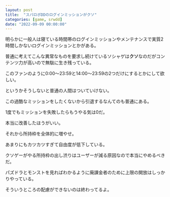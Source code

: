 ```yaml
---
layout: post
title:  "スパロボDDのログインミッションがクソ"
categories: [game, srwdd]
date: "2022-09-09 00:00:00"
---
```


明らかに一般人は寝ている時間帯のログインミッションやメンテナンスで実質2時間しかないログインミッションとかがある。

普通に考えてこんな異常なものを要求し続けているソシャゲは**クソ**なのだがコンテンツ力が高いので無駄に生き残っている。

このファンのように0:00〜23:59と14:00〜23:59の2つだけにするとかにして欲しい。

というかそうしないと普通の人間はついていけない。

この過酷なミッションをしたくないから引退するなんてのも普通にある。

1度でもミッションを失敗したらもうやる気は0だ。

本当に改善したほうがいい。

それから所持枠を全体的に増やせ。

あまりにもカツカツすぎて自由度が低下している。

クソゲーがやる所持枠の出し渋りはユーザーが減る原因なので本当にやめるべきだ。

パズドラとモンストを見ればわかるように廃課金者のために上限の開放はしっかりやっている。

そういうところの配慮ができないのは終わってるよ。

